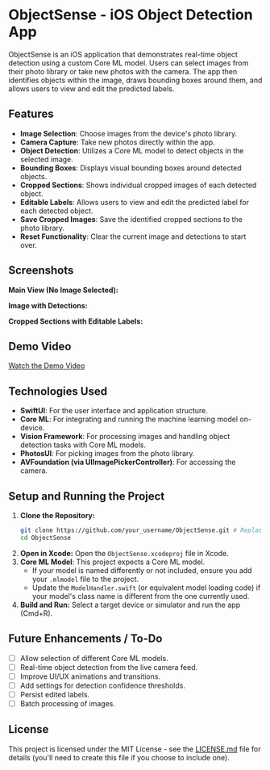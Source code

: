 # ObjectSense - iOS Object Detection App

ObjectSense is an iOS application that demonstrates real-time object detection using a custom Core ML model. Users can select images from their photo library or take new photos with the camera. The app then identifies objects within the image, draws bounding boxes around them, and allows users to view and edit the predicted labels.

<!-- Placeholder for a banner image or a key screenshot -->
<!-- ![App Banner](images/app_banner.png) -->

## Features

*   **Image Selection**: Choose images from the device's photo library.
*   **Camera Capture**: Take new photos directly within the app.
*   **Object Detection**: Utilizes a Core ML model to detect objects in the selected image.
*   **Bounding Boxes**: Displays visual bounding boxes around detected objects.
*   **Cropped Sections**: Shows individual cropped images of each detected object.
*   **Editable Labels**: Allows users to view and edit the predicted label for each detected object.
*   **Save Cropped Images**: Save the identified cropped sections to the photo library.
*   **Reset Functionality**: Clear the current image and detections to start over.

## Screenshots

<!-- Add your screenshots here. You can link them from an 'images' folder in your repository. -->

**Main View (No Image Selected):**
<!-- ![Main View Empty](images/screenshot_main_empty.png) -->

**Image with Detections:**
<!-- ![Detections View](images/screenshot_detections.png) -->

**Cropped Sections with Editable Labels:**
<!-- ![Cropped Sections](images/screenshot_cropped_labels.png) -->

## Demo Video

<!-- Link to your project demonstration video. You can upload it to YouTube, Vimeo, or include it in your repository. -->

[Watch the Demo Video](link_to_your_demo_video.mp4) <!-- Replace with actual link or file path -->

## Technologies Used

*   **SwiftUI**: For the user interface and application structure.
*   **Core ML**: For integrating and running the machine learning model on-device.
*   **Vision Framework**: For processing images and handling object detection tasks with Core ML models.
*   **PhotosUI**: For picking images from the photo library.
*   **AVFoundation (via UIImagePickerController)**: For accessing the camera.

## Setup and Running the Project

1.  **Clone the Repository:**
    ```bash
    git clone https://github.com/your_username/ObjectSense.git # Replace with your repo URL
    cd ObjectSense
    ```
2.  **Open in Xcode:** Open the `ObjectSense.xcodeproj` file in Xcode.
3.  **Core ML Model**: This project expects a Core ML model. 
    *   If your model is named differently or not included, ensure you add your `.mlmodel` file to the project.
    *   Update the `ModelHandler.swift` (or equivalent model loading code) if your model's class name is different from the one currently used.
4.  **Build and Run:** Select a target device or simulator and run the app (Cmd+R).

## Future Enhancements / To-Do

*   [ ] Allow selection of different Core ML models.
*   [ ] Real-time object detection from the live camera feed.
*   [ ] Improve UI/UX animations and transitions.
*   [ ] Add settings for detection confidence thresholds.
*   [ ] Persist edited labels.
*   [ ] Batch processing of images.

## License

This project is licensed under the MIT License - see the [LICENSE.md](LICENSE.md) file for details (you'll need to create this file if you choose to include one).
